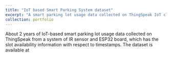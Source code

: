 ```yaml
---
title: "IoT based Smart Parking System dataset"
excerpt: "A smart parking lot usage data collected on ThingSpeak IoT cloud platform.<br/><img src='images/iot-dataset-cover.png'>"
collection: portfolio
---
```


About 2 years of IoT-based smart parking lot usage data collected on ThingSpeak from a system of IR sensor and ESP32 board, which has the slot availability information with respect to timestamps. The dataset is available at 
